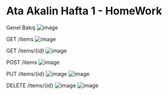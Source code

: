 # Ata Akalin Hafta 1 - HomeWork

Genel Bakış
![image](https://user-images.githubusercontent.com/34526335/163283624-9d58141c-b9ce-4eb0-8e92-4ad9ea3d41e2.png)

GET /items
![image](https://user-images.githubusercontent.com/34526335/163283689-a815ddee-d767-441b-ae1e-c3aae60dfa99.png)

GET /items/{id}
![image](https://user-images.githubusercontent.com/34526335/163325730-827e3866-b929-4a4d-b4b5-629677beaa6e.png)

POST /items
![image](https://user-images.githubusercontent.com/34526335/163283717-059298f4-6bab-419e-aa88-33255cc02a0c.png)

PUT /items/{id}
![image](https://user-images.githubusercontent.com/34526335/163325503-065c37ac-6923-4a75-b501-36980f7743bc.png)
![image](https://user-images.githubusercontent.com/34526335/163325558-bf306fdd-63e6-4050-b074-c63655bd45f6.png)


DELETE /items/{id}
![image](https://user-images.githubusercontent.com/34526335/163326316-8233eeb3-2521-4629-9d74-82b0a6c28541.png)
![image](https://user-images.githubusercontent.com/34526335/163325640-712bb97e-9c6e-4cbf-9c3c-42c15483ea12.png)



